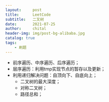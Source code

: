 ```yaml
---
layout:     post
title:      LeetCode
subtitle:   二叉树
date:       2021-07-25
author:     chital
header-img: img/post-bg-alibaba.jpg
catalog: true
tags:
    - 刷题
---
```


* 前序遍历、中序遍历、后序遍历；
* 层序遍历：利用tmp实现节点的暂存以及更新；
* 利用递归解决问题：自顶向下、自底向上；
    * 二叉树的最大深度；
    * 对称二叉树；
    * 路径总和；